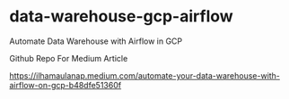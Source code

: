 # data-warehouse-gcp-airflow
Automate Data Warehouse with Airflow in GCP

Github Repo For Medium Article

https://ilhamaulanap.medium.com/automate-your-data-warehouse-with-airflow-on-gcp-b48dfe51360f
